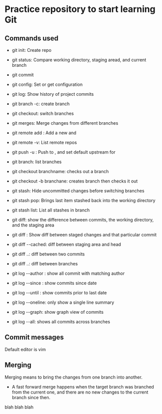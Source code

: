 # Practice repository to start learning Git
 ## Commands used

 - git init: Create repo
 - git status: Compare working directory, staging aread, and current branch
 - git commit
 - git config: Set or get configuration
 - git log: Show history of project commits
 - git branch -c: create branch
 - git checkout: switch branches
 - git merges: Merge changes from different branches
 - git remote add <remote> <url>: Add a new <remote> and <url>
 - git remote -v: List remote repos
 - git push -u <remote> <branch>: Push <branch> to <remote>, and set default upstream for <branch>
 - git branch: list branches
 - git checkout branchname: checks out a branch
 - git checkout -b branchane: creates branch then checks it out
 - git stash: Hide uncommitted changes before switching branches
 - git stash pop: Brings last item stashed back into the working directory
 - git stash list: List all stashes in branch

 - git diff: show the difference between commits, the working directory, and the staging area
 - git diff <commit>: Show diff between staged changes and that particular commit
 - git diff --cached: diff between staging area and head
 - git diff <commitA>..<commitB>: diff between two commits
 - git diff <branchA>..<branchB>: diff between branches


 - git log --author <string>: show all commit with matching author
 - git log --since <date>: show commits since date
 - git log --until <date>: show commits prior to last date
 - git log --oneline: only show a single line summary
 - git log --graph: show graph view of commits
 - git log --all: shows all commits across branches

 ## Commit messages
 Default editor is vim

## Merging
Merging means to bring the changes from one branch into another.

- A fast forward merge happens when the target branch was branched from the current one, and there are no new changes to the current branch since then.

blah blah blah
